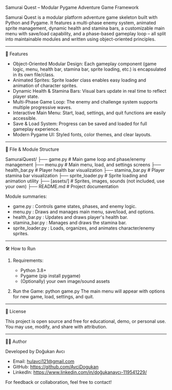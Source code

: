 
Samurai Quest – Modular Pygame Adventure Game Framework

Samurai Quest is a modular platform adventure game skeleton built with Python and Pygame.
It features a multi-phase enemy system, animated sprite management, dynamic health and stamina bars, a customizable main menu with save/load capability, and a phase-based gameplay loop – all split into maintainable modules and written using object-oriented principles.

---

🚀 Features

- Object-Oriented Modular Design:
  Each gameplay component (game logic, menu, health bar, stamina bar, sprite loading, etc.) is encapsulated in its own file/class.
- Animated Sprites:
  Sprite loader class enables easy loading and animation of character sprites.
- Dynamic Health & Stamina Bars:
  Visual bars update in real time to reflect player state.
- Multi-Phase Game Loop:
  The enemy and challenge system supports multiple progressive waves.
- Interactive Main Menu:
  Start, load, settings, and quit functions are easily accessible.
- Save & Load System:
  Progress can be saved and loaded for full gameplay experience.
- Modern Pygame UI:
  Styled fonts, color themes, and clear layouts.

---

📁 File & Module Structure

SamuraiQuest/
├── game.py              # Main game loop and phase/enemy management
├── menu.py              # Main menu, load, and settings screens
├── health_bar.py        # Player health bar visualization
├── stamina_bar.py       # Player stamina bar visualization
├── sprite_loader.py     # Sprite loading and animation utility
├── [assets/]            # Sprites, images, sounds (not included, use your own)
├── README.md            # Project documentation

Module summaries:
- game.py : Controls game states, phases, and enemy logic.
- menu.py : Draws and manages main menu, save/load, and options.
- health_bar.py : Updates and draws player's health bar.
- stamina_bar.py : Manages and draws the stamina bar.
- sprite_loader.py : Loads, organizes, and animates character/enemy sprites.

---

🛠️ How to Run

1. Requirements:
   - Python 3.8+
   - Pygame (pip install pygame)
   - (Optionally) your own image/sound assets

2. Run the Game:
   python game.py
   The main menu will appear with options for new game, load, settings, and quit.

---

📝 License

This project is open source and free for educational, demo, or personal use.
You may use, modify, and share with attribution.

---

👨‍💻 Author

Developed by Doğukan Avcı
- Email: hulavci121@gmail.com
- GitHub: https://github.com/AvciDogukan
- LinkedIn: https://www.linkedin.com/in/doğukanavcı-119541229/

For feedback or collaboration, feel free to contact!
